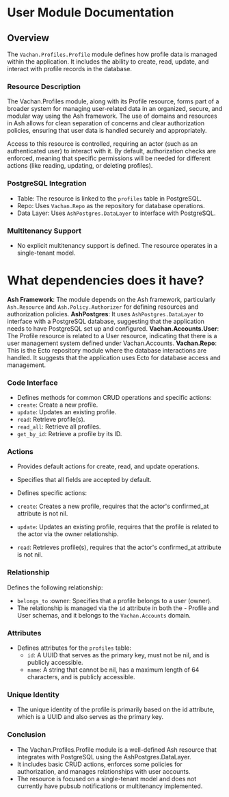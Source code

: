 # User Module Documentation

 ## Overview

 The `Vachan.Profiles.Profile` module defines how profile data is managed within the application. It includes the ability to create, read, update, and interact with profile records in the database.


 ### Resource Description

 The Vachan.Profiles module, along with its Profile resource, forms part of a broader system for managing user-related data in an organized, secure, and modular way using the Ash framework. The use of domains and resources in Ash allows for clean separation of concerns and clear authorization policies, ensuring that user data is handled securely and appropriately.

 Access to this resource is controlled, requiring an actor (such as an authenticated user) to interact with it. By default, authorization checks are enforced, meaning that specific permissions will be needed for different actions (like reading, updating, or deleting profiles).


  ### PostgreSQL Integration
- Table: The resource is linked to the `profiles` table in PostgreSQL.
- Repo: Uses `Vachan.Repo` as the repository for database operations.
- Data Layer: Uses `AshPostgres.DataLayer` to interface with PostgreSQL.

 ### Multitenancy Support
- No explicit multitenancy support is defined. The resource operates in a single-tenant model.
 
 # What dependencies does it have?

 **Ash Framework**: The module depends on the Ash framework, particularly `Ash.Resource` and `Ash.Policy.Authorizer` for defining resources and authorization policies.
 **AshPostgres**: It uses `AshPostgres.DataLayer` to interface with a PostgreSQL database, suggesting that the application needs to have PostgreSQL set up and configured.
 **Vachan.Accounts.User**: The Profile resource is related to a User resource, indicating that there is a user management system defined under Vachan.Accounts.
 **Vachan.Repo**: This is the Ecto repository module where the database interactions are handled. It suggests that the application uses Ecto for database access and management.


 ### Code Interface

 - Defines methods for common CRUD operations and specific actions:
 - `create`: Create a new profile.
 - `update`: Updates an existing profile.
 - `read`: Retrieve profile(s).
 - `read_all`: Retrieve all profiles.
 - `get_by_id`: Retrieve a profile by its ID.

 ### Actions

 - Provides default actions for create, read, and update operations.
 - Specifies that all fields are accepted by default.

 - Defines specific actions:
 - `create`: Creates a new profile, requires that the actor's confirmed_at attribute is not nil.
 - `update`: Updates an existing profile, requires that the profile is related to the actor via the owner relationship.
 - `read`: Retrieves profile(s), requires that the actor's confirmed_at attribute is not nil.

 ### Relationship

 Defines the following relationship:
 
- `belongs_to` :owner: Specifies that a profile belongs to a user (owner). 
- The relationship is managed via the `id` attribute in both the - Profile and User schemas, and it belongs to the `Vachan.Accounts` domain.


### Attributes

- Defines attributes for the `profiles` table:
  - `id`: A UUID that serves as the primary key, must not be nil, and is publicly accessible.
  - `name`: A string that cannot be nil, has a maximum length of 64 characters, and is publicly accessible.


### Unique Identity

- The unique identity of the profile is primarily based on the id attribute, which is a UUID and also serves as the primary key.


 ### Conclusion

 - The Vachan.Profiles.Profile module is a well-defined Ash resource that integrates with PostgreSQL using the AshPostgres.DataLayer.
 - It includes basic CRUD actions, enforces some policies for authorization, and manages relationships with user accounts.
 - The resource is focused on a single-tenant model and does not currently have pubsub notifications or multitenancy implemented. 


